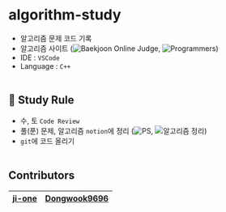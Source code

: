 # algorithm-study
- 알고리즘 문제 코드 기록
- 알고리즘 사이트 (![Baekjoon Online Judge](https://www.acmicpc.net/), ![Programmers](https://programmers.co.kr/learn/challenges?tab=all_challenges))
- IDE : `VSCode`
- Language : `C++`
<br></br>
## 📣 Study Rule
- 수, 토 `Code Review`
- 풀(푼) 문제, 알고리즘 `notion`에 정리 (![PS](https://www.notion.so/610c83ca387f493a8e95b899be0f3a17?v=55bec5a857564512844b22dd2e119095), ![알고리즘 정리](https://www.notion.so/a45aa058ccbd4aedbc0f7c48a37aac3b))
- `git`에 코드 올리기
<br></br>
## Contributors
| [ji-one](https://github.com/ji-one)     | [Dongwook9696](https://github.com/Dongwook9696) |
| ----------------------------------------------- | ----------------------------------------- |
